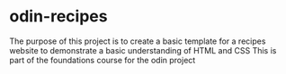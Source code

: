 # odin-recipes

The purpose of this project is to create a basic template for a recipes website to demonstrate a basic understanding of HTML and CSS
This is part of the foundations course for the odin project